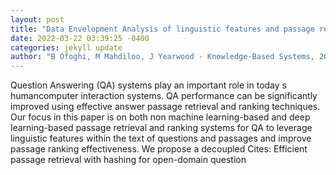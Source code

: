 ```yaml
--- 
layout: post 
title: "Data Envelopment Analysis of linguistic features and passage relevance for open-domain Question Answering" 
date: 2022-03-22 03:39:25 -0400 
categories: jekyll update 
author: "B Ofoghi, M Mahdiloo, J Yearwood - Knowledge-Based Systems, 2022" 
--- 
```

Question Answering (QA) systems play an important role in today s humancomputer interaction systems. QA performance can be significantly improved using effective answer passage retrieval and ranking techniques. Our focus in this paper is on both non machine learning-based and deep learning-based passage retrieval and ranking systems for QA to leverage linguistic features within the text of questions and passages and improve passage ranking effectiveness. We propose a decoupled Cites: Efficient passage retrieval with hashing for open-domain question